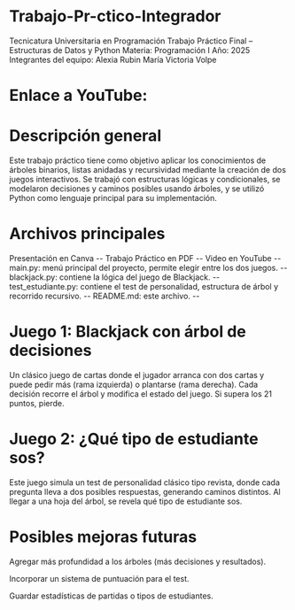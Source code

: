 # Trabajo-Pr-ctico-Integrador
Tecnicatura Universitaria en Programación
Trabajo Práctico Final – Estructuras de Datos y Python 
Materia: Programación I
Año: 2025
Integrantes del equipo:
Alexia Rubin
María Victoria Volpe

# Enlace a YouTube:


# Descripción general
Este trabajo práctico tiene como objetivo aplicar los conocimientos de árboles binarios, listas anidadas y recursividad mediante la creación de dos juegos interactivos. Se trabajó con estructuras lógicas y condicionales, se modelaron decisiones y caminos posibles usando árboles, y se utilizó Python como lenguaje principal para su implementación.


# Archivos principales
Presentación en Canva --
Trabajo Práctico en PDF --
Video en YouTube  --
main.py: menú principal del proyecto, permite elegir entre los dos juegos. --
blackjack.py: contiene la lógica del juego de Blackjack. --
test_estudiante.py: contiene el test de personalidad, estructura de árbol y recorrido recursivo. --
README.md: este archivo. --


# Juego 1: Blackjack con árbol de decisiones
Un clásico juego de cartas donde el jugador arranca con dos cartas y puede pedir más (rama izquierda) o plantarse (rama derecha). Cada decisión recorre el árbol y modifica el estado del juego. Si supera los 21 puntos, pierde.



# Juego 2: ¿Qué tipo de estudiante sos?
Este juego simula un test de personalidad clásico tipo revista, donde cada pregunta lleva a dos posibles respuestas, generando caminos distintos. Al llegar a una hoja del árbol, se revela qué tipo de estudiante sos.



# Posibles mejoras futuras

Agregar más profundidad a los árboles (más decisiones y resultados).

Incorporar un sistema de puntuación para el test.

Guardar estadísticas de partidas o tipos de estudiantes.



